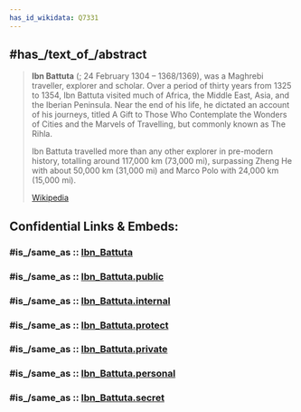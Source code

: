 ```yaml
---
has_id_wikidata: Q7331
---
```


## #has_/text_of_/abstract 

> **Ibn Battuta** (; 24 February 1304 – 1368/1369), was a Maghrebi traveller, explorer and scholar. 
> Over a period of thirty years from 1325 to 1354, 
> Ibn Battuta visited much of Africa, the Middle East, Asia, and the Iberian Peninsula. 
> Near the end of his life, he dictated an account of his journeys, 
> titled A Gift to Those Who Contemplate the Wonders of Cities and the Marvels of Travelling, 
> but commonly known as The Rihla.
>
> Ibn Battuta travelled more than any other explorer in pre-modern history, 
> totalling around 117,000 km (73,000 mi), 
> surpassing Zheng He with about 50,000 km (31,000 mi) 
> and Marco Polo with 24,000 km (15,000 mi).
>
> [Wikipedia](https://en.wikipedia.org/wiki/Ibn%20Battuta)


## Confidential Links & Embeds: 

### #is_/same_as :: [Ibn_Battuta](/_Standards/Earth/Explorer/Ibn_Battuta.md) 

### #is_/same_as :: [Ibn_Battuta.public](/_public/Earth/Explorer/Ibn_Battuta.public.md) 

### #is_/same_as :: [Ibn_Battuta.internal](/_internal/Earth/Explorer/Ibn_Battuta.internal.md) 

### #is_/same_as :: [Ibn_Battuta.protect](/_protect/Earth/Explorer/Ibn_Battuta.protect.md) 

### #is_/same_as :: [Ibn_Battuta.private](/_private/Earth/Explorer/Ibn_Battuta.private.md) 

### #is_/same_as :: [Ibn_Battuta.personal](/_personal/Earth/Explorer/Ibn_Battuta.personal.md) 

### #is_/same_as :: [Ibn_Battuta.secret](/_secret/Earth/Explorer/Ibn_Battuta.secret.md)

